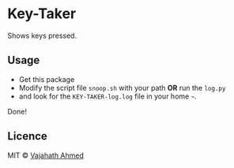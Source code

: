 # Key-Taker
Shows keys pressed.

## Usage
- Get this package
- Modify the script file `snoop.sh` with your path **OR** run the `log.py`
- and look for the `KEY-TAKER-log.log` file in your home `~`.

Done!

## Licence
MIT &copy; [Vajahath Ahmed](https://twitter.com/vajahath7)